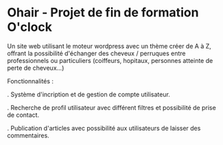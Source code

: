 # Ohair - Projet de fin de formation O'clock

Un site web utilisant le moteur wordpress avec un thème créer de A à Z, offrant la possibilité d'échanger des cheveux / perruques entre professionnels ou particuliers (coiffeurs, hopitaux, personnes atteinte de perte de cheveux...)

Fonctionnalités : 

  . Système d'incription et de gestion de compte utilisateur.
  
  . Recherche de profil utilisateur avec différent filtres et possibilité de prise de contact.
  
  . Publication d'articles avec possibilité aux utilisateurs de laisser des commentaires.
  
